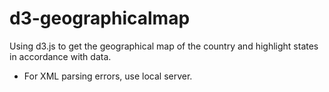 # d3-geographicalmap
Using d3.js to get the geographical map of the country and highlight states in accordance with data.

 - For XML parsing errors, use local server.
